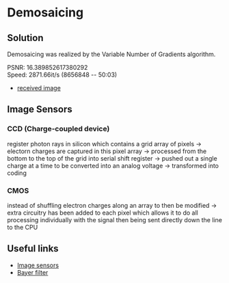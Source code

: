 # Demosaicing

## Solution

Demosaicing was realized by the Variable Number of Gradients algorithm.

PSNR: 16.389852617380292 \
Speed: 2871.66it/s (8656848 -- 50:03)

- [received image](./data/received_img.jpeg)

## Image Sensors

### CCD (Charge-coupled device)

register photon rays in silicon which contains a grid array of pixels -> electorn charges are captured in this pixel array ->
processed from the bottom to the top of the grid into serial shift register -> pushed out a single charge at a time to be converted into an analog voltage -> transformed into coding

### CMOS 

instead of shuffling electron charges along an array to then be modified -> extra circuitry has been added to each pixel which allows it to do all processing individually with the signal then being sent directly down the line to the CPU

## Useful links

- [Image sensors](https://youtu.be/2ZXamWYdUgQ)
- [Bayer filter](https://en.wikipedia.org/wiki/Bayer_filter)
